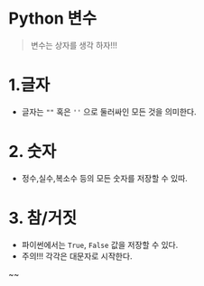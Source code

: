 # Python 변수



> 변수는 상자를 생각 하자!!!

# 1.글자

- 글자는 `""` 혹은 `''` 으로 둘러싸인 모든 것을 의미한다.

# 2. 숫자

- 정수,실수,복소수 등의 모든 숫자를 저장할 수 있따.



# 3. 참/거짓

- 파이썬에서는 `True`, `False` 값을 저장할 수 있다.
- 주의!!! 각각은 대문자로 시작한다.

~~